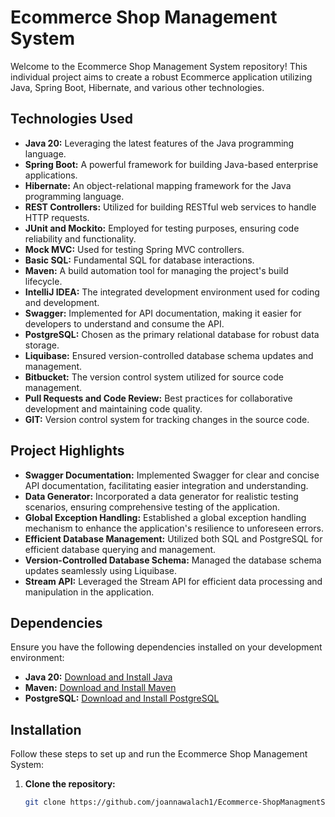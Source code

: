# Ecommerce Shop Management System

Welcome to the Ecommerce Shop Management System repository! This individual project aims to create a robust Ecommerce application utilizing Java, Spring Boot, Hibernate, and various other technologies.

## Technologies Used

- **Java 20:** Leveraging the latest features of the Java programming language.
- **Spring Boot:** A powerful framework for building Java-based enterprise applications.
- **Hibernate:** An object-relational mapping framework for the Java programming language.
- **REST Controllers:** Utilized for building RESTful web services to handle HTTP requests.
- **JUnit and Mockito:** Employed for testing purposes, ensuring code reliability and functionality.
- **Mock MVC:** Used for testing Spring MVC controllers.
- **Basic SQL:** Fundamental SQL for database interactions.
- **Maven:** A build automation tool for managing the project's build lifecycle.
- **IntelliJ IDEA:** The integrated development environment used for coding and development.
- **Swagger:** Implemented for API documentation, making it easier for developers to understand and consume the API.
- **PostgreSQL:** Chosen as the primary relational database for robust data storage.
- **Liquibase:** Ensured version-controlled database schema updates and management.
- **Bitbucket:** The version control system utilized for source code management.
- **Pull Requests and Code Review:** Best practices for collaborative development and maintaining code quality.
- **GIT:** Version control system for tracking changes in the source code.

## Project Highlights

- **Swagger Documentation:** Implemented Swagger for clear and concise API documentation, facilitating easier integration and understanding.
- **Data Generator:** Incorporated a data generator for realistic testing scenarios, ensuring comprehensive testing of the application.
- **Global Exception Handling:** Established a global exception handling mechanism to enhance the application's resilience to unforeseen errors.
- **Efficient Database Management:** Utilized both SQL and PostgreSQL for efficient database querying and management.
- **Version-Controlled Database Schema:** Managed the database schema updates seamlessly using Liquibase.
- **Stream API:** Leveraged the Stream API for efficient data processing and manipulation in the application.

## Dependencies

Ensure you have the following dependencies installed on your development environment:

- **Java 20:** [Download and Install Java](https://www.oracle.com/java/technologies/javase-downloads.html)
- **Maven:** [Download and Install Maven](https://maven.apache.org/download.cgi)
- **PostgreSQL:** [Download and Install PostgreSQL](https://www.postgresql.org/download/)

## Installation

Follow these steps to set up and run the Ecommerce Shop Management System:

1. **Clone the repository:**
   ```bash
   git clone https://github.com/joannawalach1/Ecommerce-ShopManagmentSystem.git

